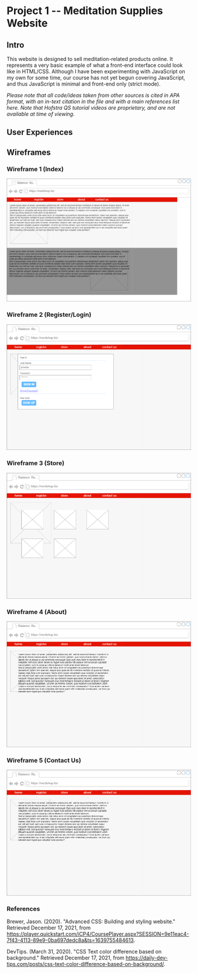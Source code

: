 # Project 1 -- Meditation Supplies Website

## Intro

This website is designed to sell meditation-related products online. It represents a very basic example of what a front-end interface could look like in HTML/CSS. Although I have been experimenting with JavaScript on my own for some time, our course has not yet begun covering JavaScript, and thus JavaScript is minimal and front-end only (strict mode).

*Please note that all code/ideas taken from other sources is cited in APA format, with an in-text citation in the file and with a main references list here. Note that Hofstra QS tutorial videos are proprietary, and are not available at time of viewing.*

## User Experiences

## Wireframes

[comment]: <> (Wireframe images need to include the ?raw=true parameter if hosted locally.)

### Wireframe 1 (Index)
![Wireframe 1](https://github.com/stoneneedle/meditationsite/blob/main/assets/wireframes/wireframe1.png?raw=true "Wireframe 1")
### Wireframe 2 (Register/Login)
![Wireframe 1](https://github.com/stoneneedle/meditationsite/blob/main/assets/wireframes/wireframe2.png?raw=true "Wireframe 1")
### Wireframe 3 (Store)
![Wireframe 1](https://github.com/stoneneedle/meditationsite/blob/main/assets/wireframes/wireframe3.png?raw=true "Wireframe 1")
### Wireframe 4 (About)
![Wireframe 1](https://github.com/stoneneedle/meditationsite/blob/main/assets/wireframes/wireframe4.png?raw=true "Wireframe 1")
### Wireframe 5 (Contact Us)
![Wireframe 1](https://github.com/stoneneedle/meditationsite/blob/main/assets/wireframes/wireframe5.png?raw=true "Wireframe 1")

### References

Brewer, Jason. (2020). "Advanced CSS: Building and styling website." Retrieved December 17, 2021, from https://player.quickstart.com/iCP4/CoursePlayer.aspx?SESSION=9e11eac4-7f43-4113-89e9-0ba697dedc8a&ts=1639755484613.

DevTips. (March 31, 2020). "CSS Text color difference based on background." Retrieved December 17, 2021, from https://daily-dev-tips.com/posts/css-text-color-difference-based-on-background/. 